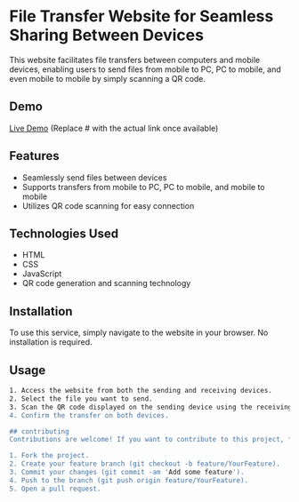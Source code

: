 # File Transfer Website for Seamless Sharing Between Devices

This website facilitates file transfers between computers and mobile devices, enabling users to send files from mobile to PC, PC to mobile, and even mobile to mobile by simply scanning a QR code.

## Demo

[Live Demo](#) (Replace # with the actual link once available)

## Features

- Seamlessly send files between devices
- Supports transfers from mobile to PC, PC to mobile, and mobile to mobile
- Utilizes QR code scanning for easy connection

## Technologies Used

- HTML
- CSS
- JavaScript
- QR code generation and scanning technology

## Installation

To use this service, simply navigate to the website in your browser. No installation is required.

## Usage

```sh
1. Access the website from both the sending and receiving devices.
2. Select the file you want to send.
3. Scan the QR code displayed on the sending device using the receiving device's camera.
4. Confirm the transfer on both devices.

## contributing
Contributions are welcome! If you want to contribute to this project, follow these steps:

1. Fork the project.
2. Create your feature branch (git checkout -b feature/YourFeature).
3. Commit your changes (git commit -am 'Add some feature').
4. Push to the branch (git push origin feature/YourFeature).
5. Open a pull request.
